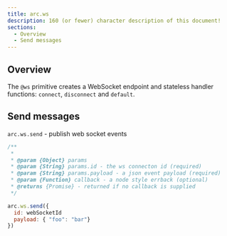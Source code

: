 ```yaml
---
title: arc.ws
description: 160 (or fewer) character description of this document!
sections:
  - Overview
  - Send messages
---
```


## Overview

The `@ws` primitive creates a WebSocket endpoint and stateless handler functions: `connect`, `disconnect` and `default`.


## Send messages

`arc.ws.send` - publish web socket events

```js 
/**
 *
 * @param {Object} params
 * @param {String} params.id - the ws connecton id (required)
 * @param {String} params.payload - a json event payload (required)
 * @param {Function} callback - a node style errback (optional)
 * @returns {Promise} - returned if no callback is supplied
 */

arc.ws.send({
  id: webSocketId
  payload: { "foo": "bar"}
})
```
